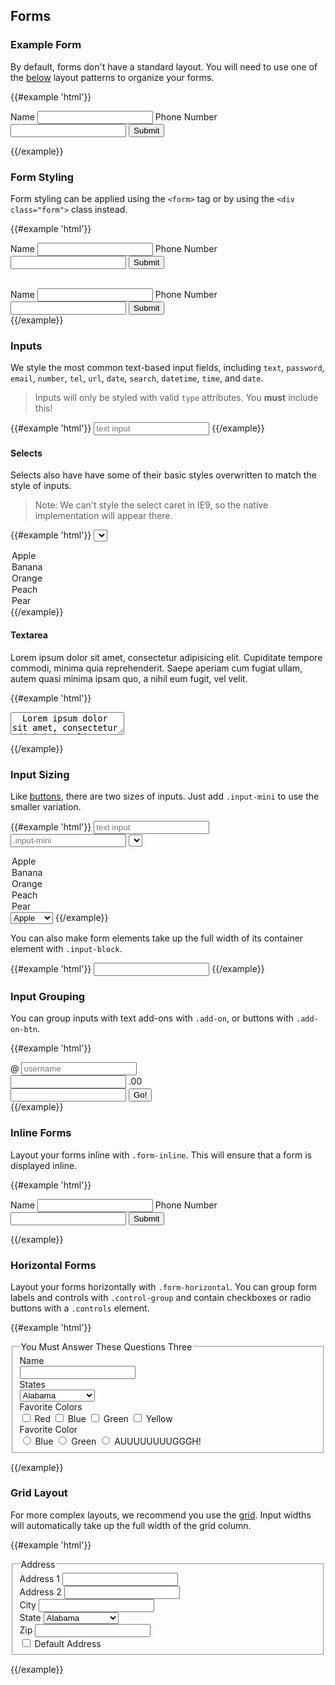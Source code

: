 ## Forms

### Example Form

By default, forms don't have a standard layout. You will need to use one of the [below](#horizontal-forms) layout patterns to organize your forms.

{{#example 'html'}}
<form>
  <label>Name</label>
  <input type="text"/>
  <label>Phone Number</label>
  <input type="tel"/>
  <button type="submit" class="btn">Submit</button>
</form>
{{/example}}

### Form Styling

Form styling can be applied using the `<form>` tag or by using the `<div class="form">` class instead. 

{{#example 'html'}}
<form>
  <label>Name</label>
  <input type="text"/>
  <label>Phone Number</label>
  <input type="tel"/>
  <button type="submit" class="btn">Submit</button>
</form>
<br/>
<div class="form">
  <label>Name</label>
  <input type="text"/>
  <label>Phone Number</label>
  <input type="tel"/>
  <button type="submit" class="btn">Submit</button>
</div>
{{/example}}

### Inputs

We style the most common text-based input fields, including `text`, `password`, `email`, `number`, `tel`, `url`, `date`, `search`, `datetime`, `time`, and `date`.

> Inputs will only be styled with valid `type` attributes. You **must** include this!

{{#example 'html'}}
<input type="text" placeholder="text input" />
{{/example}}

#### Selects

Selects also have have some of their basic styles overwritten to match the style of inputs.

> Note: We can't style the select caret in IE9, so the native implementation will appear there.

{{#example 'html'}}
<select>
  <option>Apple</option>
  <option>Banana</option>
  <!-- ... -->
  <option>Orange</option>
  <option>Peach</option>
  <option>Pear</option>
  <!-- /... -->
</select>
{{/example}}

#### Textarea

Lorem ipsum dolor sit amet, consectetur adipisicing elit. Cupiditate tempore commodi, minima quia reprehenderit. Saepe aperiam cum fugiat ullam, autem quasi minima ipsam quo, a nihil eum fugit, vel velit.

{{#example 'html'}}
<textarea>
  Lorem ipsum dolor sit amet, consectetur adipisicing elit.
</textarea>
{{/example}}

### Input Sizing

Like [buttons](#button-default), there are two sizes of inputs. Just add `.input-mini` to use the smaller variation.

{{#example 'html'}}
<input type="text" placeholder="text input"/>
<input type="text" placeholder=".input-mini" class="input-mini" />
<select>
  <option>Apple</option>
  <option>Banana</option>
  <!-- ... -->
  <option>Orange</option>
  <option>Peach</option>
  <option>Pear</option>
  <!-- /... -->
</select>
<select class="input-mini">
  <option>Apple</option>
  <option>Banana</option>
  <!-- ... -->
  <option>Orange</option>
  <option>Peach</option>
  <option>Pear</option>
  <!-- /... -->
</select>
{{/example}}

You can also make form elements take up the full width of its container element with `.input-block`.

{{#example 'html'}}
<input type="text" class="input-block"/>
{{/example}}

### Input Grouping

You can group inputs with text add-ons with `.add-on`, or buttons with `.add-on-btn`.

{{#example 'html'}}
<div class="grid">
  <div class="col-4">
    <div class="input-group">
      <span class="add-on">@</span>
      <input type="text" placeholder="username" />
    </div>
  </div>
  <div class="col-4">
    <div class="input-group">
      <input type="text" />
      <span class="add-on">.00</span>
    </div>
  </div>
  <div class="col-4">
    <div class="input-group">
      <input type="text"/>
      <span class="add-on-btn">
        <button type="button" class="btn">Go!</button>
      </span>
    </div>
  </div>
</div>
{{/example}}

### Inline Forms

Layout your forms inline with `.form-inline`. This will ensure that a form is displayed inline.

{{#example 'html'}}
<form class="form-inline">
  <label>Name</label>
  <input type="text"/>
  <label>Phone Number</label>
  <input type="tel"/>
  <button type="submit" class="btn">Submit</button>
</form>
{{/example}}

### Horizontal Forms

Layout your forms horizontally with `.form-horizontal`. You can group form labels and controls with `.control-group` and contain checkboxes or radio buttons with a `.controls` element.

{{#example 'html'}}
<form class="form-horizontal">
  <fieldset>
    <legend>You Must Answer These Questions Three</legend>
    <div class="control-group">
      <label for="name">Name</label>
      <div class="controls">
        <input id="name" type="text" />
      </div>
    </div>
    <!-- ... -->
    <div class="control-group">
      <label for="states">States</label>
      <div class="controls">
        <select id="states">
            <option>Alabama</option>
            <option>Alaska</option>
            <option>Arizona</option>
            <option>Arkansas</option>
            <option>California</option>
            <option>Colorado</option>
            <option>Connecticut</option>
            <option>Delaware</option>
            <option>Dist of Columbia</option>
            <option>Florida</option>
            <option>Georgia</option>
            <option>Hawaii</option>
            <option>Idaho</option>
            <option>Illinois</option>
            <option>Indiana</option>
            <option>Iowa</option>
            <option>Kansas</option>
            <option>Kentucky</option>
            <option>Louisiana</option>
            <option>Maine</option>
            <option>Maryland</option>
            <option>Massachusetts</option>
            <option>Michigan</option>
            <option>Minnesota</option>
            <option>Mississippi</option>
            <option>Missouri</option>
            <option>Montana</option>
            <option>Nebraska</option>
            <option>Nevada</option>
            <option>New Hampshire</option>
            <option>New Jersey</option>
            <option>New Mexico</option>
            <option>New York</option>
            <option>North Carolina</option>
            <option>North Dakota</option>
            <option>Ohio</option>
            <option>Oklahoma</option>
            <option>Oregon</option>
            <option>Pennsylvania</option>
            <option>Rhode Island</option>
            <option>South Carolina</option>
            <option>South Dakota</option>
            <option>Tennessee</option>
            <option>Texas</option>
            <option>Utah</option>
            <option>Vermont</option>
            <option>Virginia</option>
            <option>Washington</option>
            <option>West Virginia</option>
            <option>Wisconsin</option>
            <option>Wyoming</option>
            <!-- /... -->
          </select>
      </div>
    </div>
    <div class="control-group">
      <label for="quest">Favorite Colors</label>
      <div class="controls">
        <label>
          <input type="checkbox" name="color" /> Red
        </label>
        <label>
          <input type="checkbox" name="color" /> Blue
        </label>
        <label>
          <input type="checkbox" name="color" /> Green
        </label>
        <label>
          <input type="checkbox" name="color" /> Yellow
        </label>
      </div>
    </div>
    <!-- /... -->
    <div class="control-group">
      <label>Favorite Color</label>
      <div class="controls">
        <label>
          <input type="radio" name="color" /> Blue
        </label>
        <!-- ... -->
        <label>
          <input type="radio" name="color" /> Green
        </label>
        <label>
          <input type="radio" name="color" /> AUUUUUUUUGGGH!
        </label>
        <!-- /... -->
      </div>
    </div>
  </fieldset>
</form>
{{/example}}

### Grid Layout

For more complex layouts, we recommend you use the [grid](#grid). Input widths will automatically take up the full width of the grid column.

{{#example 'html'}}
<form>
  <fieldset>
    <legend>Address</legend>
    <div class="grid">
      <div class="col-4">
        <label>
          Address 1
          <input type="text" />
        </label>
      </div>
      <div class="col-4">
        <label>
          Address 2
          <input type="text" />
        </label>
      </div>
    </div>
    <div class="grid">
      <div class="col-3">
        <label>
          City
          <input type="text" />
        </label>
      </div>
      <div class="col-2">
        <label>
          State
          <select>
            <!-- ... -->
            <option>Alabama</option>
            <option>Alaska</option>
            <option>Arizona</option>
            <option>Arkansas</option>
            <option>California</option>
            <option>Colorado</option>
            <option>Connecticut</option>
            <option>Delaware</option>
            <option>Dist of Columbia</option>
            <option>Florida</option>
            <option>Georgia</option>
            <option>Hawaii</option>
            <option>Idaho</option>
            <option>Illinois</option>
            <option>Indiana</option>
            <option>Iowa</option>
            <option>Kansas</option>
            <option>Kentucky</option>
            <option>Louisiana</option>
            <option>Maine</option>
            <option>Maryland</option>
            <option>Massachusetts</option>
            <option>Michigan</option>
            <option>Minnesota</option>
            <option>Mississippi</option>
            <option>Missouri</option>
            <option>Montana</option>
            <option>Nebraska</option>
            <option>Nevada</option>
            <option>New Hampshire</option>
            <option>New Jersey</option>
            <option>New Mexico</option>
            <option>New York</option>
            <option>North Carolina</option>
            <option>North Dakota</option>
            <option>Ohio</option>
            <option>Oklahoma</option>
            <option>Oregon</option>
            <option>Pennsylvania</option>
            <option>Rhode Island</option>
            <option>South Carolina</option>
            <option>South Dakota</option>
            <option>Tennessee</option>
            <option>Texas</option>
            <option>Utah</option>
            <option>Vermont</option>
            <option>Virginia</option>
            <option>Washington</option>
            <option>West Virginia</option>
            <option>Wisconsin</option>
            <option>Wyoming</option>
            <!-- /... -->
          </select>
        </label>
      </div>
      <div class="col-1">
        <label>
          Zip
          <input type="text"/>
        </label>
      </div>
      <div class="col-6">
        <label>
          <input type="checkbox"/> Default Address
        </label>
      </div>
    </div>
  </fieldset>
</form>
{{/example}}
